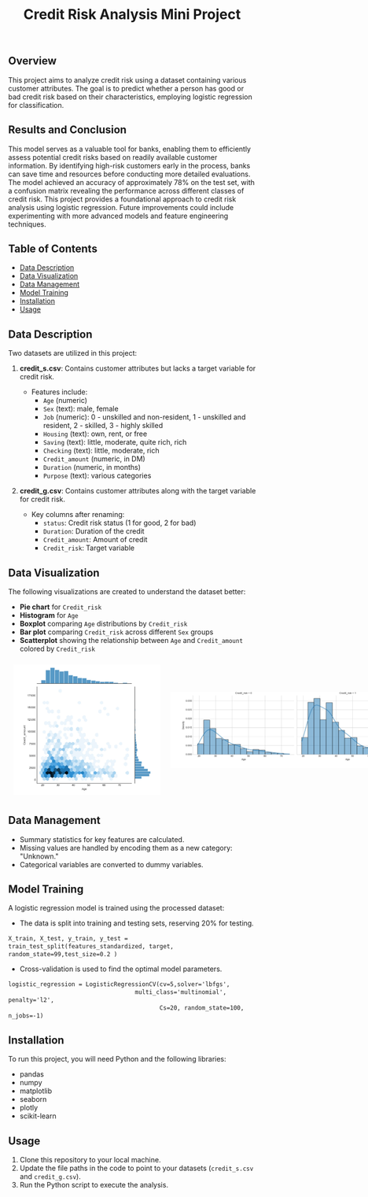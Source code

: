 <h1 align="center">Credit Risk Analysis Mini Project</h1> 
 

<br>  

## Overview
This project aims to analyze credit risk using a dataset containing various customer attributes. The goal is to predict whether a person has good or bad credit risk based on their characteristics, employing logistic regression for classification.

## Results and Conclusion
This model serves as a valuable tool for banks, enabling them to efficiently assess potential credit risks based on readily available customer information. By identifying high-risk customers early in the process, banks can save time and resources before conducting more detailed evaluations. The model achieved an accuracy of approximately 78% on the test set, with a confusion matrix revealing the performance across different classes of credit risk.
This project provides a foundational approach to credit risk analysis using logistic regression. Future improvements could include experimenting with more advanced models and feature engineering techniques.

## Table of Contents
- [Data Description](#data-description)
- [Data Visualization](#data-visualization)
- [Data Management](#data-management)
- [Model Training](#model-training)
- [Installation](#installation)
- [Usage](#usage)


## Data Description
Two datasets are utilized in this project:

1. **credit_s.csv**: Contains customer attributes but lacks a target variable for credit risk.
   - Features include: 
     - `Age` (numeric)
     - `Sex` (text): male, female
     - `Job` (numeric): 0 - unskilled and non-resident, 1 - unskilled and resident, 2 - skilled, 3 - highly skilled
     - `Housing` (text): own, rent, or free
     - `Saving` (text): little, moderate, quite rich, rich
     - `Checking` (text): little, moderate, rich
     - `Credit_amount` (numeric, in DM)
     - `Duration` (numeric, in months)
     - `Purpose` (text): various categories

2. **credit_g.csv**: Contains customer attributes along with the target variable for credit risk.
   - Key columns after renaming:
     - `status`: Credit risk status (1 for good, 2 for bad)
     - `Duration`: Duration of the credit
     - `Credit_amount`: Amount of credit
     - `Credit_risk`: Target variable

## Data Visualization
The following visualizations are created to understand the dataset better:
- **Pie chart** for `Credit_risk`
- **Histogram** for `Age`
- **Boxplot** comparing `Age` distributions by `Credit_risk`
- **Bar plot** comparing `Credit_risk` across different `Sex` groups
- **Scatterplot** showing the relationship between `Age` and `Credit_amount` colored by `Credit_risk`
<div style="display: flex; justify-content: space-around; align-items: center;">
  
  <img src="https://github.com/RoryQo/Credit-Risk-Assesment-Mini-Project/blob/main/Graph2.jpg?raw=true" alt="Credit Risk Assessment Graph 2" width="300" style="transition: transform 0.2s; cursor: pointer; margin: 10px;" onmouseover="this.style.transform='scale(1.25)'" onmouseout="this.style.transform='scale(1)'"/>

  <img src="https://github.com/RoryQo/Credit-Risk-Assesment-Mini-Project/blob/main/Graph1.jpg?raw=true" alt="Credit Risk Assessment Graph 1" width="600" style="transition: transform 0.2s; cursor: pointer; margin: 10px;" onmouseover="this.style.transform='scale(1.25)'" onmouseout="this.style.transform='scale(1)'"/>

</div>

## Data Management
- Summary statistics for key features are calculated.
- Missing values are handled by encoding them as a new category: "Unknown."
- Categorical variables are converted to dummy variables.

## Model Training
A logistic regression model is trained using the processed dataset:

- The data is split into training and testing sets, reserving 20% for testing.
```
X_train, X_test, y_train, y_test = train_test_split(features_standardized, target, random_state=99,test_size=0.2 )
```
- Cross-validation is used to find the optimal model parameters.
```
logistic_regression = LogisticRegressionCV(cv=5,solver='lbfgs', 
                                    multi_class='multinomial', penalty='l2', 
                                           Cs=20, random_state=100, n_jobs=-1)
```

## Installation
To run this project, you will need Python and the following libraries:
- pandas
- numpy
- matplotlib
- seaborn
- plotly
- scikit-learn

## Usage
1. Clone this repository to your local machine.
2. Update the file paths in the code to point to your datasets (`credit_s.csv` and `credit_g.csv`).
3. Run the Python script to execute the analysis.


